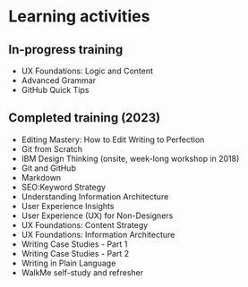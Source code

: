 # Learning activities

## In-progress training

* UX Foundations: Logic and Content
* Advanced Grammar
* GitHub Quick Tips

## Completed training (2023)

* Editing Mastery: How to Edit Writing to Perfection
* Git from Scratch
* IBM Design Thinking (onsite, week-long workshop in 2018)
* Git and GitHub
* Markdown
* SEO:Keyword Strategy
* Understanding Information Architecture
* User Experience Insights
* User Experience (UX) for Non-Designers
* UX Foundations: Content Strategy
* UX Foundations: Information Architecture
* Writing Case Studies - Part 1
* Writing Case Studies - Part 2
* Writing in Plain Language
* WalkMe self-study and refresher